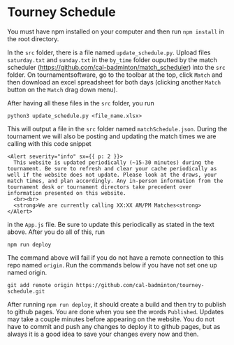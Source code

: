 # Tourney Schedule

You must have npm installed on your computer and then run `npm install` in the root directory.

In the `src` folder, there is a file named `update_schedule.py`. Upload files `saturday.txt` and `sunday.txt` in the `by_time` folder ouputted by the match scheduler (https://github.com/cal-badminton/match_scheduler) into the `src` folder. On tournamentsoftware, go to the toolbar at the top, click `Match` and then download an excel spreadsheet for both days (clicking another `Match` button on the `Match` drag down menu).

After having all these files in the `src` folder, you run

```
python3 update_schedule.py <file_name.xlsx>
```

This will output a file in the `src` folder named `matchSchedule.json`. During the tournament we will also be posting and updating the match times we are calling with this code snippet

```
<Alert severity="info" sx={{ p: 2 }}>
  This website is updated periodically (~15-30 minutes) during the tournament. Be sure to refresh and clear your cache periodically as well if the website does not update. Please look at the draws, your match times, and plan accordingly. Any in-person information from the tournament desk or tournament directors take precedent over information presented on this website.
  <br><br>
  <strong>We are currently calling XX:XX AM/PM Matches<strong>
</Alert>
```

in the `App.js` file. Be sure to update this periodically as stated in the text above.
After you do all of this, run

```
npm run deploy
```

The command above will fail if you do not have a remote connection to this repo named `origin`. Run the commands below if you have not set one up named origin.

```
git add remote origin https://github.com/cal-badminton/tourney-schedule.git
```

After running `npm run deploy`, it should create a build and then try to publish to github pages. You are done when you see the words `Published`. Updates may take a couple minutes before appearing on the website. You do not have to commit and push any changes to deploy it to github pages, but as always it is a good idea to save your changes every now and then.
